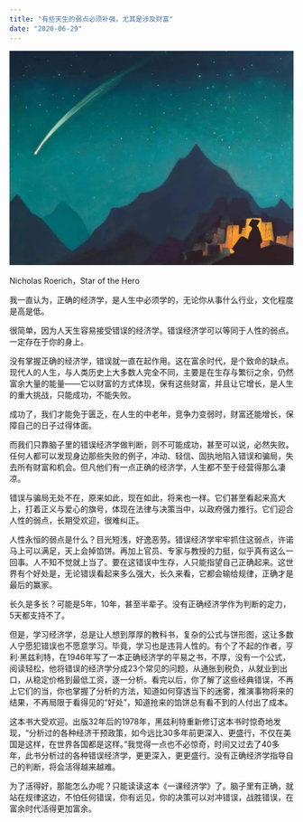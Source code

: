 ```yaml
---
title: "有些天生的弱点必须补强，尤其是涉及财富"
date: "2020-06-29"
---
```


  

![连岳文章](images/连岳文章picture.jpg)

Nicholas Roerich，Star of the Hero

  

我一直认为，正确的经济学，是人生中必须学的，无论你从事什么行业，文化程度是高是低。  

  

很简单，因为人天生容易接受错误的经济学。错误经济学可以等同于人性的弱点。一定存在于你的身上。

  

没有掌握正确的经济学，错误就一直在起作用。这在富余时代，是个致命的缺点。现代人的人生，与人类历史上大多数人完全不同，主要是在生存与繁衍之余，仍然富余大量的能量——它以财富的方式体现，保有这些财富，并且让它增长，是人生的重大挑战，只能成功，不能失败。

  

成功了，我们才能免于匮乏，在人生的中老年，竞争力变弱时，财富还能增长，保障自己的日子过得体面。

  

而我们只靠脑子里的错误经济学做判断，则不可能成功，甚至可以说，必然失败。任何人都可以发现身边那些失败的例子，冲动、轻信、固执地陷入错误和骗局，失去所有财富和机会。但凡他们有一点正确的经济学，人生都不至于经营得那么凄凉。

  

错误与骗局无处不在，原来如此，现在如此，将来也一样。它们甚至看起来高大上，打着正义与爱心的旗号，体现在法律与决策当中，以政府强力推行。它们迎合人性的弱点，长期受欢迎，很难纠正。

  

人性永恒的弱点是什么？目光短浅，好逸恶劳。错误经济学牢牢抓住这弱点，许诺马上可以满足，天上会掉馅饼。再加上官员、专家与教授的力挺，似乎真有这么一回事。人不知不觉就上当了。要在这错误中生存，人只能指望自己正确起来。这世界有个好处是，无论错误看起来多么强大，长久来看，它都会输给规律，正确才是最后的赢家。

  

长久是多长？可能是5年，10年，甚至半辈子。没有正确经济学作为判断的定力，5天都支持不了。

  

但是，学习经济学，总是让人想到厚厚的教科书，复杂的公式与饼形图，这让多数人宁愿犯错误也不愿意学习。毕竟，学习也是违背人性的。有个了不起的作者，亨利·黑兹利特，在1946年写了一本正确经济学的平易之书，不厚，没有一个公式，阅读轻松，他将错误的经济学分成23个常见的问题，从通胀到税负，从就业到出口，从稳定价格到最低工资，逐一分析。看完以后，你了解了这些经典错误，不再上它们的当，你也掌握了分析的方法，知道如何穿透当下的迷雾，推演事物将来的结果，不再局限于看得见的“好处”，知道抢来的馅饼总有看不到的人付出了成本。

  

这本书大受欢迎。出版32年后的1978年，黑兹利特重新修订这本书时惊奇地发现，“分析过的各种经济干预政策，如今远比30多年前更深入、更盛行，不仅在美国是这样，在世界各国都是这样。”我觉得一点也不必惊奇，时间又过去了40多年，此书分析过的各种错误经济学，更更深入，更更盛行。没有正确经济学指导自己的判断，将会活得越来越难。

  

为了活得好，那能怎么办呢？只能读读这本《一课经济学》了。脑子里有正确，就站在规律这边，不怕任何错误，你有远见，你的决策可以对冲错误，战胜错误，在富余时代活得更加富余。
